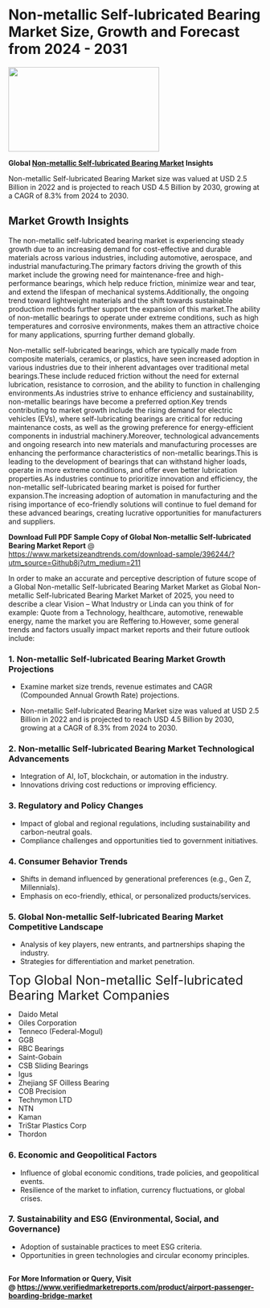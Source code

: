 <H1>Non-metallic Self-lubricated Bearing Market Size, Growth and Forecast from 2024 - 2031</H1><img class="aligncenter size-medium wp-image-584254" src="https://thirdeyenews.in/wp-content/uploads/2024/09/Global-Market-Research-300x168.jpeg" alt="" width="300" height="168" /><p><strong>Global&nbsp;<a href="https://www.marketsizeandtrends.com/download-sample/396244/?utm_source=Github8j?utm_medium=211">Non-metallic Self-lubricated Bearing Market</a> Insights</strong></p><p>Non-metallic Self-lubricated Bearing Market size was valued at USD 2.5 Billion in 2022 and is projected to reach USD 4.5 Billion by 2030, growing at a CAGR of 8.3% from 2024 to 2030.</p><p><h2>Market Growth Insights</h2> <p>The non-metallic self-lubricated bearing market is experiencing steady growth due to an increasing demand for cost-effective and durable materials across various industries, including automotive, aerospace, and industrial manufacturing.The primary factors driving the growth of this market include the growing need for maintenance-free and high-performance bearings, which help reduce friction, minimize wear and tear, and extend the lifespan of mechanical systems.Additionally, the ongoing trend toward lightweight materials and the shift towards sustainable production methods further support the expansion of this market.The ability of non-metallic bearings to operate under extreme conditions, such as high temperatures and corrosive environments, makes them an attractive choice for many applications, spurring further demand globally.</p> <p>Non-metallic self-lubricated bearings, which are typically made from composite materials, ceramics, or plastics, have seen increased adoption in various industries due to their inherent advantages over traditional metal bearings.These include reduced friction without the need for external lubrication, resistance to corrosion, and the ability to function in challenging environments.As industries strive to enhance efficiency and sustainability, non-metallic bearings have become a preferred option.Key trends contributing to market growth include the rising demand for electric vehicles (EVs), where self-lubricating bearings are critical for reducing maintenance costs, as well as the growing preference for energy-efficient components in industrial machinery.Moreover, technological advancements and ongoing research into new materials and manufacturing processes are enhancing the performance characteristics of non-metallic bearings.This is leading to the development of bearings that can withstand higher loads, operate in more extreme conditions, and offer even better lubrication properties.As industries continue to prioritize innovation and efficiency, the non-metallic self-lubricated bearing market is poised for further expansion.The increasing adoption of automation in manufacturing and the rising importance of eco-friendly solutions will continue to fuel demand for these advanced bearings, creating lucrative opportunities for manufacturers and suppliers.<p><span class=""><strong>Download Full PDF Sample Copy of Global Non-metallic Self-lubricated Bearing Market Report</strong> @ <a href="https://www.marketsizeandtrends.com/download-sample/396244/?utm_source=Github8j?utm_medium=211" target="_blank">https://www.marketsizeandtrends.com/download-sample/396244/?utm_source=Github8j?utm_medium=211</a></span></p><p>In order to make an accurate and perceptive description of future scope of a Global&nbsp;Non-metallic Self-lubricated Bearing Market Market as Global&nbsp;Non-metallic Self-lubricated Bearing Market Market of 2025, you need to describe a clear Vision &ndash; What Industry or Linda can you think of for example: Quote from a Technology, healthcare, automotive, renewable energy, name the market you are Reffering to.However, some general trends and factors usually impact market reports and their future outlook include:</p><h3>1.&nbsp;<strong>Non-metallic Self-lubricated Bearing Market Growth Projections</strong></h3><ul><li>Examine market size trends, revenue estimates and CAGR (Compounded Annual Growth Rate) projections.</li><li><p>Non-metallic Self-lubricated Bearing Market size was valued at USD 2.5 Billion in 2022 and is projected to reach USD 4.5 Billion by 2030, growing at a CAGR of 8.3% from 2024 to 2030.</p></li></ul><h3>2.&nbsp;<strong>Non-metallic Self-lubricated Bearing Market Technological Advancements</strong></h3><ul><li>Integration of AI, IoT, blockchain, or automation in the industry.</li><li>Innovations driving cost reductions or improving efficiency.</li></ul><h3>3.&nbsp;<strong>Regulatory and Policy Changes</strong></h3><ul><li>Impact of global and regional regulations, including sustainability and carbon-neutral goals.</li><li>Compliance challenges and opportunities tied to government initiatives.</li></ul><h3>4.&nbsp;<strong>Consumer Behavior Trends</strong></h3><ul><li>Shifts in demand influenced by generational preferences (e.g., Gen Z, Millennials).</li><li>Emphasis on eco-friendly, ethical, or personalized products/services.</li></ul><h3>5.&nbsp;<strong>Global Non-metallic Self-lubricated Bearing Market Competitive Landscape</strong></h3><ul><li>Analysis of key players, new entrants, and partnerships shaping the industry.</li><li>Strategies for differentiation and market penetration.</li></ul><p data-pm-slice="1 1 []"><span style="color: inherit; font-family: inherit; font-size: 25px;">Top Global Non-metallic Self-lubricated Bearing Market Companies</span></p><div class="" data-test-id=""><p><li>Daido Metal</li><li> Oiles Corporation</li><li> Tenneco (Federal-Mogul)</li><li> GGB</li><li> RBC Bearings</li><li> Saint-Gobain</li><li> CSB Sliding Bearings</li><li> Igus</li><li> Zhejiang SF Oilless Bearing</li><li> COB Precision</li><li> Technymon LTD</li><li> NTN</li><li> Kaman</li><li> TriStar Plastics Corp</li><li> Thordon</li></p></div><h3>6.&nbsp;<strong>Economic and Geopolitical Factors</strong></h3><ul><li>Influence of global economic conditions, trade policies, and geopolitical events.</li><li>Resilience of the market to inflation, currency fluctuations, or global crises.</li></ul><h3>7.&nbsp;<strong>Sustainability and ESG (Environmental, Social, and Governance)</strong></h3><ul><li>Adoption of sustainable practices to meet ESG criteria.</li><li>Opportunities in green technologies and circular economy principles.</li></ul><h2><strong style="font-size: 14px;">For More Information or Query, Visit @&nbsp;</strong><a style="background-color: #ffffff; font-size: 14px;" href="https://www.marketsizeandtrends.com/report/non-metallic-self-lubricated-bearing-market/" target="_blank">https://www.verifiedmarketreports.com/product/airport-passenger-boarding-bridge-market</a></h2>